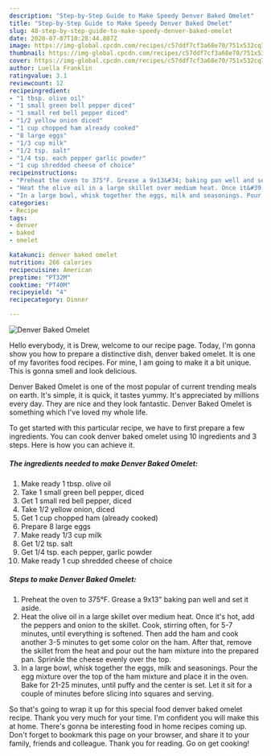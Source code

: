 ```yaml
---
description: "Step-by-Step Guide to Make Speedy Denver Baked Omelet"
title: "Step-by-Step Guide to Make Speedy Denver Baked Omelet"
slug: 48-step-by-step-guide-to-make-speedy-denver-baked-omelet
date: 2020-07-07T10:28:44.807Z
image: https://img-global.cpcdn.com/recipes/c57ddf7cf3a68e70/751x532cq70/denver-baked-omelet-recipe-main-photo.jpg
thumbnail: https://img-global.cpcdn.com/recipes/c57ddf7cf3a68e70/751x532cq70/denver-baked-omelet-recipe-main-photo.jpg
cover: https://img-global.cpcdn.com/recipes/c57ddf7cf3a68e70/751x532cq70/denver-baked-omelet-recipe-main-photo.jpg
author: Luella Franklin
ratingvalue: 3.1
reviewcount: 12
recipeingredient:
- "1 tbsp. olive oil"
- "1 small green bell pepper diced"
- "1 small red bell pepper diced"
- "1/2 yellow onion diced"
- "1 cup chopped ham already cooked"
- "8 large eggs"
- "1/3 cup milk"
- "1/2 tsp. salt"
- "1/4 tsp. each pepper garlic powder"
- "1 cup shredded cheese of choice"
recipeinstructions:
- "Preheat the oven to 375°F. Grease a 9x13&#34; baking pan well and set it aside."
- "Heat the olive oil in a large skillet over medium heat. Once it&#39;s hot, add the peppers and onion to the skillet. Cook, stirring often, for 5-7 minutes, until everything is softened. Then add the ham and cook another 3-5 minutes to get some color on the ham. After that, remove the skillet from the heat and pour out the ham mixture into the prepared pan. Sprinkle the cheese evenly over the top."
- "In a large bowl, whisk together the eggs, milk and seasonings. Pour the egg mixture over the top of the ham mixture and place it in the oven. Bake for 21-25 minutes, until puffy and the center is set. Let it sit for a couple of minutes before slicing into squares and serving."
categories:
- Recipe
tags:
- denver
- baked
- omelet

katakunci: denver baked omelet 
nutrition: 266 calories
recipecuisine: American
preptime: "PT32M"
cooktime: "PT40M"
recipeyield: "4"
recipecategory: Dinner

---
```



![Denver Baked Omelet](https://img-global.cpcdn.com/recipes/c57ddf7cf3a68e70/751x532cq70/denver-baked-omelet-recipe-main-photo.jpg)

Hello everybody, it is Drew, welcome to our recipe page. Today, I'm gonna show you how to prepare a distinctive dish, denver baked omelet. It is one of my favorites food recipes. For mine, I am going to make it a bit unique. This is gonna smell and look delicious.



Denver Baked Omelet is one of the most popular of current trending meals on earth. It's simple, it is quick, it tastes yummy. It's appreciated by millions every day. They are nice and they look fantastic. Denver Baked Omelet is something which I've loved my whole life.


To get started with this particular recipe, we have to first prepare a few ingredients. You can cook denver baked omelet using 10 ingredients and 3 steps. Here is how you can achieve it.

<!--inarticleads1-->

##### The ingredients needed to make Denver Baked Omelet:

1. Make ready 1 tbsp. olive oil
1. Take 1 small green bell pepper, diced
1. Get 1 small red bell pepper, diced
1. Take 1/2 yellow onion, diced
1. Get 1 cup chopped ham (already cooked)
1. Prepare 8 large eggs
1. Make ready 1/3 cup milk
1. Get 1/2 tsp. salt
1. Get 1/4 tsp. each pepper, garlic powder
1. Make ready 1 cup shredded cheese of choice




<!--inarticleads2-->

##### Steps to make Denver Baked Omelet:

1. Preheat the oven to 375°F. Grease a 9x13&#34; baking pan well and set it aside.
1. Heat the olive oil in a large skillet over medium heat. Once it&#39;s hot, add the peppers and onion to the skillet. Cook, stirring often, for 5-7 minutes, until everything is softened. Then add the ham and cook another 3-5 minutes to get some color on the ham. After that, remove the skillet from the heat and pour out the ham mixture into the prepared pan. Sprinkle the cheese evenly over the top.
1. In a large bowl, whisk together the eggs, milk and seasonings. Pour the egg mixture over the top of the ham mixture and place it in the oven. Bake for 21-25 minutes, until puffy and the center is set. Let it sit for a couple of minutes before slicing into squares and serving.




So that's going to wrap it up for this special food denver baked omelet recipe. Thank you very much for your time. I'm confident you will make this at home. There's gonna be interesting food in home recipes coming up. Don't forget to bookmark this page on your browser, and share it to your family, friends and colleague. Thank you for reading. Go on get cooking!
